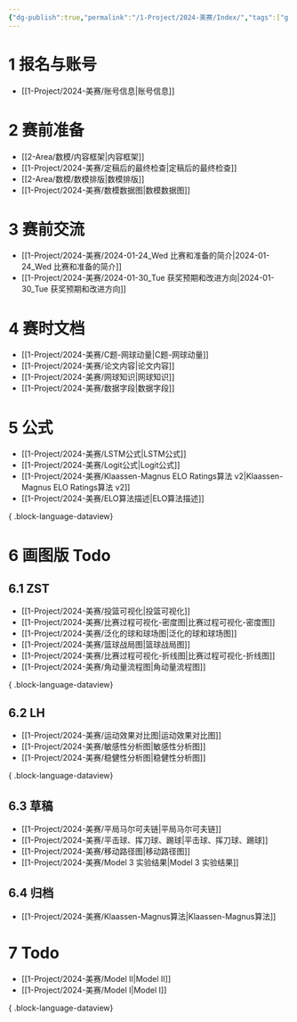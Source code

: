 ```yaml
---
{"dg-publish":true,"permalink":"/1-Project/2024-美赛/Index/","tags":["gardenEntry"]}
---
```


# 1 报名与账号
- [[1-Project/2024-美赛/账号信息\|账号信息]]
# 2 赛前准备
- [[2-Area/数模/内容框架\|内容框架]]
- [[1-Project/2024-美赛/定稿后的最终检查\|定稿后的最终检查]]
- [[2-Area/数模/数模排版\|数模排版]]
- [[1-Project/2024-美赛/数模数据图\|数模数据图]]
# 3 赛前交流
- [[1-Project/2024-美赛/2024-01-24_Wed 比赛和准备的简介\|2024-01-24_Wed 比赛和准备的简介]]
- [[1-Project/2024-美赛/2024-01-30_Tue 获奖预期和改进方向\|2024-01-30_Tue 获奖预期和改进方向]]
# 4 赛时文档
- [[1-Project/2024-美赛/C题-网球动量\|C题-网球动量]]
- [[1-Project/2024-美赛/论文内容\|论文内容]]
- [[1-Project/2024-美赛/网球知识\|网球知识]]
- [[1-Project/2024-美赛/数据字段\|数据字段]]
# 5 公式
- [[1-Project/2024-美赛/LSTM公式\|LSTM公式]]
- [[1-Project/2024-美赛/Logit公式\|Logit公式]]
- [[1-Project/2024-美赛/Klaassen-Magnus ELO Ratings算法 v2\|Klaassen-Magnus ELO Ratings算法 v2]]
- [[1-Project/2024-美赛/ELO算法描述\|ELO算法描述]]

{ .block-language-dataview}
# 6 画图版 Todo
## 6.1 ZST
- [[1-Project/2024-美赛/投篮可视化\|投篮可视化]]
- [[1-Project/2024-美赛/比赛过程可视化-密度图\|比赛过程可视化-密度图]]
- [[1-Project/2024-美赛/泛化的球和球场图\|泛化的球和球场图]]
- [[1-Project/2024-美赛/篮球战局图\|篮球战局图]]
- [[1-Project/2024-美赛/比赛过程可视化-折线图\|比赛过程可视化-折线图]]
- [[1-Project/2024-美赛/角动量流程图\|角动量流程图]]

{ .block-language-dataview}
## 6.2 LH
- [[1-Project/2024-美赛/运动效果对比图\|运动效果对比图]]
- [[1-Project/2024-美赛/敏感性分析图\|敏感性分析图]]
- [[1-Project/2024-美赛/稳健性分析图\|稳健性分析图]]

{ .block-language-dataview}
## 6.3 草稿
- [[1-Project/2024-美赛/平局马尔可夫链\|平局马尔可夫链]]
- [[1-Project/2024-美赛/平击球、挥刀球、踢球\|平击球、挥刀球、踢球]]
- [[1-Project/2024-美赛/移动路径图\|移动路径图]]
- [[1-Project/2024-美赛/Model 3 实验结果\|Model 3 实验结果]]
## 6.4 归档
- [[1-Project/2024-美赛/Klaassen-Magnus算法\|Klaassen-Magnus算法]]
# 7 Todo
- [[1-Project/2024-美赛/Model II\|Model II]]
- [[1-Project/2024-美赛/Model I\|Model I]]

{ .block-language-dataview}

